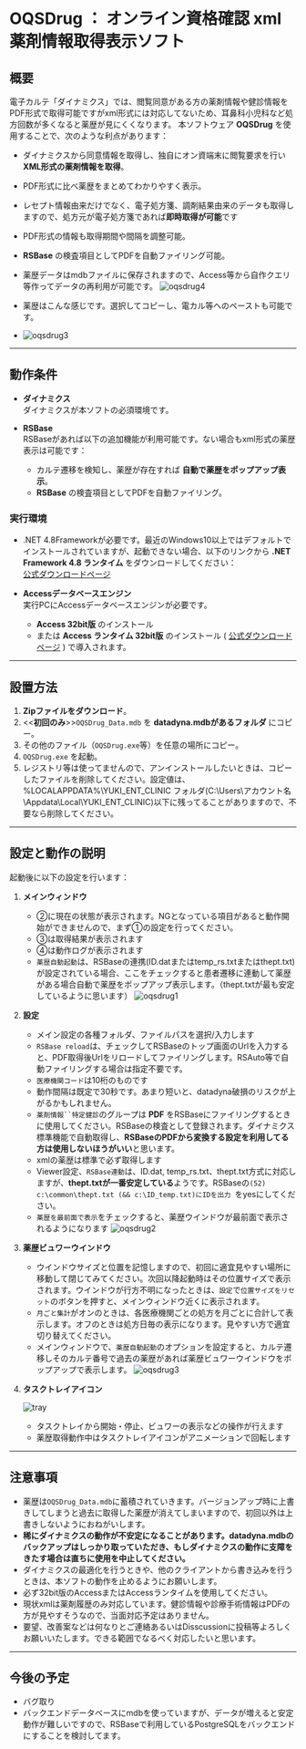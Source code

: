# OQSDrug ： オンライン資格確認 xml薬剤情報取得表示ソフト

## 概要
電子カルテ「ダイナミクス」では、閲覧同意がある方の薬剤情報や健診情報をPDF形式で取得可能ですがxml形式には対応してないため、耳鼻科小児科など処方回数が多くなると薬歴が見にくくなります。
本ソフトウェア **OQSDrug** を使用することで、次のような利点があります：

- ダイナミクスから同意情報を取得し、独自にオン資端末に閲覧要求を行い **XML形式の薬剤情報を取得**。
- PDF形式に比べ薬歴をまとめてわかりやすく表示。
- レセプト情報由来だけでなく、電子処方箋、調剤結果由来のデータも取得しますので、処方元が電子処方箋であれば**即時取得が可能**です
- PDF形式の情報も取得期間や間隔を調整可能。
- **RSBase** の検査項目としてPDFを自動ファイリング可能。
- 薬歴データはmdbファイルに保存されますので、Access等から自作クエリ等作ってデータの再利用が可能です。
  ![oqsdrug4](https://github.com/user-attachments/assets/fc92e45c-42fa-453f-94ff-ef45789aca44)

- 薬歴はこんな感じです。選択してコピーし、電カル等へのペーストも可能です。
- ![oqsdrug3](https://github.com/user-attachments/assets/de5afc3c-3be1-4793-8a07-04c71064e090)




---

## 動作条件

- **ダイナミクス**  
  ダイナミクスが本ソフトの必須環境です。

- **RSBase**  
  RSBaseがあれば以下の追加機能が利用可能です。ない場合もxml形式の薬歴表示は可能です：
  - カルテ遷移を検知し、薬歴が存在すれば **自動で薬歴をポップアップ表示**。
  - **RSBase** の検査項目としてPDFを自動ファイリング。

### 実行環境
- .NET 4.8Frameworkが必要です。最近のWindows10以上ではデフォルトでインストールされていますが、起動できない場合、以下のリンクから **.NET Framework 4.8 ランタイム** をダウンロードしてください：  
[公式ダウンロードページ](https://dotnet.microsoft.com/ja-jp/download/dotnet-framework/net48)
 
- **Accessデータベースエンジン**  
  実行PCにAccessデータベースエンジンが必要です。
  - **Access 32bit版** のインストール
  - または **Access ランタイム 32bit版** のインストール
   ( [公式ダウンロードページ](https://www.microsoft.com/ja-jp/download/details.aspx?id=50040) )
    で導入されます。

---

## 設置方法

1. **Zipファイルをダウンロード**。
2. <<**初回のみ**>>`OQSDrug_Data.mdb` を **datadyna.mdbがあるフォルダ** にコピー。
3. その他のファイル（`OQSDrug.exe`等）を任意の場所にコピー。
4. `OQSDrug.exe` を起動。
5. レジストリ等は使ってませんので、アンインストールしたいときは、コピーしたファイルを削除してください。設定値は、%LOCALAPPDATA%\YUKI_ENT_CLINIC フォルダ(C:\Users\アカウント名\Appdata\Local\YUKI_ENT_CLINIC)以下に残ってることがありますので、不要なら削除してください。
---

## 設定と動作の説明

起動後に以下の設定を行います：

1. **メインウィンドウ**
   
   - ②に現在の状態が表示されます。NGとなっている項目があると動作開始ができませんので、まず①の設定を行ってください。
   - ③は取得結果が表示されます
   - ④は動作ログが表示されます
   - `薬歴自動起動`は、RSBaseの連携(ID.datまたはtemp_rs.txtまたはthept.txt)が設定されている場合、ここをチェックすると患者遷移に連動して薬歴がある場合自動で薬歴をポップアップ表示します。（thept.txtが最も安定しているように思います）
   ![oqsdrug1](https://github.com/user-attachments/assets/97e978fb-3a94-476d-bfe7-4497559d59ab)


2. **設定**

   - メイン設定の各種フォルダ、ファイルパスを選択/入力します
   - `RSBase reload`は、チェックしてRSBaseのトップ画面のUrlを入力すると、PDF取得後Urlをリロードしてファイリングします。RSAuto等で自動ファイリングする場合は指定不要です。
   - `医療機関コード`は10桁のものです
   - 動作間隔は既定で30秒です。あまり短いと、datadyna破損のリスクが上がるかもしれません。
   - `薬剤情報``特定健診`のグループは **PDF** をRSBaseにファイリングするときに使用してください。RSBaseの検査として登録されます。ダイナミクス標準機能で自動取得し、**RSBaseのPDFから変換する設定を利用してる方は使用しないほうがいい**と思います。
   - xmlの薬歴は標準で必ず取得します
   - Viewer設定、`RSBase連動`は、ID.dat, temp_rs.txt、thept.txt方式に対応しますが、**thept.txtが一番安定している**ようです。RSBaseの`(52)  c:\common\thept.txt (&& c:\ID_temp.txt)にIDを出力 `をyesにしてください。
   - `薬歴を最前面で表示`をチェックすると、薬歴ウインドウが最前面で表示されるようになります
     ![oqsdrug2](https://github.com/user-attachments/assets/0508c666-e05e-4afe-80e1-4b8ca8154812)


 
   
3. **薬歴ビュワーウインドウ**
   
   - ウインドウサイズと位置を記憶しますので、初回に適宜見やすい場所に移動して閉じてみてください。次回以降起動時はその位置サイズで表示されます。ウインドウが行方不明になったときは、`設定`で`位置サイズをリセット`のボタンを押すと、メインウィンドウ近くに表示されます。
   - `月ごと集計`がオンのときは、各医療機関ごとの処方を月ごとに合計して表示します。オフのときは処方日毎の表示になります。見やすい方で適宜切り替えてください。
   - メインウィンドウで、`薬歴自動起動`のオプションを設定すると、カルテ遷移しそのカルテ番号で過去の薬歴があれば薬歴ビュワーウインドウをポップアップで表示します。
 ![oqsdrug3](https://github.com/user-attachments/assets/de5afc3c-3be1-4793-8a07-04c71064e090)

4. **タスクトレイアイコン**

    ![tray](https://github.com/user-attachments/assets/d1664e40-6947-488b-9616-092e50e73b9e)

   - タスクトレイから開始・停止、ビュワーの表示などの操作が行えます
   - 薬歴取得動作中はタスクトレイアイコンがアニメーションで回転します
     
---

## 注意事項
- 薬歴は`OQSDrug_Data.mdb`に蓄積されていきます。バージョンアップ時に上書きしてしまうと過去に取得した薬歴が消えてしまいますので、初回以外は上書きしないようにおねがいします。
- **稀にダイナミクスの動作が不安定になることがあります。datadyna.mdbのバックアップはしっかり取っていただき、もしダイナミクスの動作に支障をきたす場合は直ちに使用を中止してください。**
- ダイナミクスの最適化を行うときや、他のクライアントから書き込みを行うときは、本ソフトの動作を止めるようにお願いします。
- 必ず32bit版のAccessまたはAccessランタイムを使用してください。
- 現状xmlは薬剤履歴のみ対応しています。健診情報や診療手術情報はPDFの方が見やすそうなので、当面対応予定はありません。
- 要望、改善案などは何なりとご連絡あるいはDisscussionに投稿等よろしくお願いいたします。できる範囲でなるべく対応したいと思います。

---

## 今後の予定
- バグ取り
- バックエンドデータベースにmdbを使っていますが、データが増えると安定動作が難しいですので、RSBaseで利用しているPostgreSQLをバックエンドにすることを検討してます。
  
